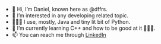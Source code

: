 - 👋 Hi, I’m Daniel, known here as @dffrs.
- 👀 I’m interested in any developing related topic.
- 🧑🏻‍💻 I use, mostly, Java and tiny lit bit of Python.
- 🌱 I’m currently learning C++ and how to be good at it 🤷🏻‍♂️.
- 📫 You can reach me through [LinkedIn](https://www.linkedin.com/in/daniel-rodrigues-626b28217/)
